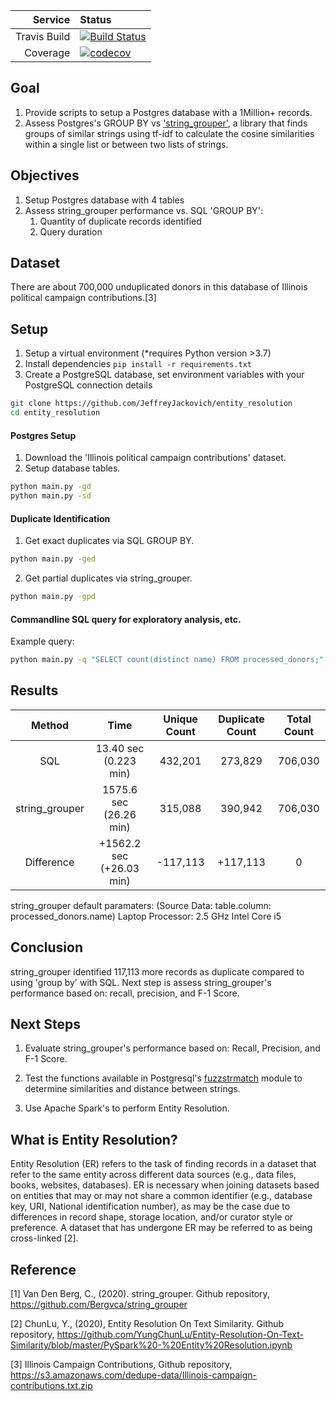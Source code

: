 
|Service|Status|
| -------------: | :---- |
| Travis Build   | [![Build Status](https://travis-ci.org/JeffreyJackovich/entity_resolution.svg?branch=master)](https://travis-ci.org/JeffreyJackovich/entity_resolution) |
| Coverage | [![codecov](https://codecov.io/gh/JeffreyJackovich/entity_resolution/branch/master/graph/badge.svg)](https://codecov.io/gh/JeffreyJackovich/entity_resolution) |


## Goal
1. Provide scripts to setup a Postgres database with a 1Million+ records.
2. Assess Postgres's GROUP BY vs ['string_grouper'](https://github.com/Bergvca/string_grouper), a library that finds 
groups of similar strings using tf-idf to calculate the cosine similarities within a single list or between two lists 
of strings.

 
## Objectives
1. Setup Postgres database with 4 tables 
2. Assess string_grouper performance vs. SQL 'GROUP BY':
    1. Quantity of duplicate records identified 
    2. Query duration

## Dataset
There are about 700,000 unduplicated donors in this database of Illinois political campaign contributions.[3]  

## Setup  
1. Setup a virtual environment (*requires Python version >3.7)  
2. Install dependencies `pip install -r requirements.txt`
3. Create a PostgreSQL database, set environment variables with your PostgreSQL connection details



```bash
git clone https://github.com/JeffreyJackovich/entity_resolution
cd entity_resolution
```
#### Postgres Setup 
1. Download the 'Illinois political campaign contributions' dataset. 
2. Setup database tables.
```bash 
python main.py -gd 
python main.py -sd
```

#### Duplicate Identification
1. Get exact duplicates via SQL GROUP BY. 
```bash 
python main.py -ged
```

2. Get partial duplicates via string_grouper.
```bash 
python main.py -gpd
```

#### Commandline SQL query for exploratory analysis, etc. 
Example query:  
```bash 
python main.py -q "SELECT count(distinct name) FROM processed_donors;"
```


## Results
 
| Method | Time | Unique Count | Duplicate Count| Total Count |
| :-------------: | :----: | :----: | :----: | :----: |
| SQL | 13.40 sec (0.223 min)  |  432,201 | 273,829 | 706,030 |
| string_grouper | 1575.6 sec (26.26 min)| 315,088 | 390,942 | 706,030 |        
| Difference| +1562.2 sec (+26.03 min) | -117,113 | +117,113 | 0 |

string_grouper default paramaters: 
(Source Data: table.column: processed_donors.name)
Laptop Processor: 2.5 GHz Intel Core i5

## Conclusion
string_grouper identified 117,113 more records as duplicate compared to using 'group by' with SQL.  Next step 
is assess string_grouper's performance based on: recall, precision, and F-1 Score.  

## Next Steps
1. Evaluate string_grouper's performance based on: Recall, Precision, and F-1 Score.    

2. Test the functions available in Postgresql's [fuzzstrmatch](https://www.postgresql.org/docs/9.6/fuzzystrmatch.html) 
  module to determine similarities and distance between strings.

3. Use Apache Spark's to perform Entity Resolution.  


## What is Entity Resolution?
Entity Resolution (ER) refers to the task of finding records in a dataset that refer to the same entity across different
data sources (e.g., data files, books, websites, databases). ER is necessary when joining datasets based on entities 
that may or may not share a common identifier (e.g., database key, URI, National identification number), 
as may be the case due to differences in record shape, storage location, and/or curator style or preference. A dataset 
that has undergone ER may be referred to as being cross-linked [2].


## Reference
[1] Van Den Berg, C., (2020). string_grouper. Github repository, https://github.com/Bergvca/string_grouper

[2] ChunLu, Y., (2020), Entity Resolution On Text Similarity. Github repository, https://github.com/YungChunLu/Entity-Resolution-On-Text-Similarity/blob/master/PySpark%20-%20Entity%20Resolution.ipynb

[3] Illinois Campaign Contributions, Github repository, https://s3.amazonaws.com/dedupe-data/Illinois-campaign-contributions.txt.zip